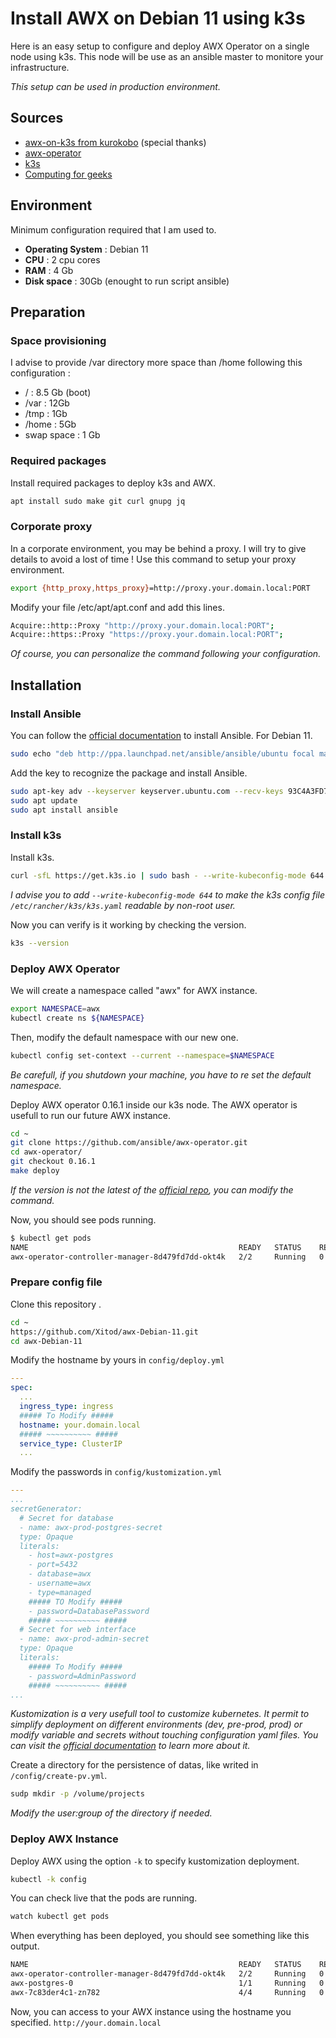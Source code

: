 # Install AWX on Debian 11 using k3s
Here is an easy setup to configure and deploy AWX Operator on a single node using k3s. This node will be use as an ansible master to monitore your infrastructure.

*This setup can be used in production environment.*
## Sources
- [awx-on-k3s from kurokobo](https://github.com/kurokobo/awx-on-k3s) (special thanks)
- [awx-operator](https://github.com/ansible/awx-operator)
- [k3s](https://k3s.io/)
- [Computing for geeks](https://computingforgeeks.com/how-to-install-ansible-awx-on-ubuntu-linux/)
## Environment
Minimum configuration required that I am used to. 
 - **Operating System** : Debian 11
 - **CPU** : 2 cpu cores
 - **RAM** : 4 Gb
 - **Disk space** : 30Gb (enought to run script ansible) 
## Preparation
### Space provisioning
I advise to provide /var directory more space than /home following this configuration :
- / : 8.5 Gb (boot)
- /var : 12Gb
- /tmp : 1Gb
- /home : 5Gb
- swap space : 1 Gb
### Required packages
Install required packages to deploy k3s and AWX.
```bash
apt install sudo make git curl gnupg jq
```
### Corporate proxy
In a corporate environment, you may be behind a proxy. I will try to give details to avoid a lost of time !
Use this command to setup your proxy environment.
```bash
export {http_proxy,https_proxy}=http://proxy.your.domain.local:PORT
```
Modify your file /etc/apt/apt.conf and add this lines.
```bash
Acquire::http::Proxy "http://proxy.your.domain.local:PORT";
Acquire::https::Proxy "https://proxy.your.domain.local:PORT";
```
*Of course, you can personalize the command following your configuration.*
## Installation
### Install Ansible
You can follow the [official documentation](https://docs.ansible.com/ansible/latest/installation_guide/intro_installation.html) to install Ansible.
For Debian 11.
```bash
sudo echo "deb http://ppa.launchpad.net/ansible/ansible/ubuntu focal main" >> /etc/apt/source.list
```
Add the key to recognize the package and install Ansible.
```bash
sudo apt-key adv --keyserver keyserver.ubuntu.com --recv-keys 93C4A3FD7BB9C367
sudo apt update
sudo apt install ansible
```
### Install k3s
Install k3s. 
```bash
curl -sfL https://get.k3s.io | sudo bash - --write-kubeconfig-mode 644
```
*I advise you to add `--write-kubeconfig-mode 644` to make the k3s config file `/etc/rancher/k3s/k3s.yaml` readable by non-root user.*

Now you can verify is it working by checking the version.
```bash
k3s --version
```
### Deploy AWX Operator
We will create a namespace called "awx" for AWX instance.
```bash
export NAMESPACE=awx
kubectl create ns ${NAMESPACE}
```
Then, modify the default namespace with our new one.
```bash
kubectl config set-context --current --namespace=$NAMESPACE
```
*Be carefull, if you shutdown your machine, you have to re set the default namespace.* 

Deploy AWX operator 0.16.1 inside our k3s node. The AWX operator is usefull to run our future AWX instance.
```bash
cd ~
git clone https://github.com/ansible/awx-operator.git
cd awx-operator/
git checkout 0.16.1
make deploy
```
*If the version is not the latest of the [official repo](https://github.com/ansible/awx-operator), you can modify the command.*

Now, you should see pods running.
```bash
$ kubectl get pods
NAME                                               READY   STATUS    RESTARTS   AGE
awx-operator-controller-manager-8d479fd7dd-okt4k   2/2     Running   0          24s
```
### Prepare config file
Clone this repository .
```bash
cd ~
https://github.com/Xitod/awx-Debian-11.git
cd awx-Debian-11
```
Modify the hostname by yours in `config/deploy.yml`
```yaml
---
spec:
  ...
  ingress_type: ingress
  ##### To Modify #####
  hostname: your.domain.local
  ##### ~~~~~~~~~~ #####
  service_type: ClusterIP
  ...
```
Modify the passwords in `config/kustomization.yml`
```yaml
---
...
secretGenerator:
  # Secret for database
  - name: awx-prod-postgres-secret
  type: Opaque
  literals:
    - host=awx-postgres
    - port=5432
    - database=awx
    - username=awx
    - type=managed
    ##### TO Modify #####
    - password=DatabasePassword
    ##### ~~~~~~~~~~ #####
  # Secret for web interface
  - name: awx-prod-admin-secret
  type: Opaque
  literals:
    ##### To Modify #####
    - password=AdminPassword
    ##### ~~~~~~~~~~ #####
...
```
*Kustomization is a very usefull tool to customize kubernetes. It permit to simplify deployment on different environments (dev, pre-prod, prod) or modify variable and secrets without touching configuration yaml files.
You can visit the [official documentation](https://kubernetes.io/docs/tasks/manage-kubernetes-objects/kustomization/) to learn more about it.*

Create a directory for the persistence of datas, like writed in `/config/create-pv.yml`.
```bash
sudp mkdir -p /volume/projects
```
*Modify the user:group of the directory if needed.*

### Deploy AWX Instance
Deploy AWX using the option `-k` to specify kustomization deployment.
```bash
kubectl -k config
```
You can check live that the pods are running.
```bash
watch kubectl get pods
```
When everything has been deployed, you should see something like this output.
```bash
NAME                                               READY   STATUS    RESTARTS   AGE
awx-operator-controller-manager-8d479fd7dd-okt4k   2/2     Running   0          14m41
awx-postgres-0                                     1/1     Running   0          5m23
awx-7c83der4c1-zn782                               4/4     Running   0          4m
```
Now, you can access to your AWX instance using the hostname you specified.
`http://your.domain.local`
